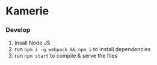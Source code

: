 # Kamerie

### Develop

1. Insall Node JS
1. run `npm i -g webpack && npm i` to install dependencies
1. run `npm start` to compile & serve the files
